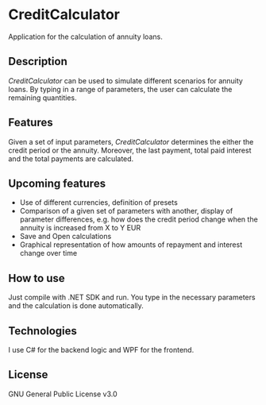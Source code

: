 # CreditCalculator
Application for the calculation of annuity loans.

## Description
*CreditCalculator* can be used to simulate different scenarios for annuity loans. By typing in a range of parameters, the user can calculate the remaining quantities.

## Features
Given a set of input parameters, *CreditCalculator* determines the either the credit period or the annuity. Moreover, the last payment, total paid interest and the total payments are calculated.

## Upcoming features
- Use of different currencies, definition of presets
- Comparison of a given set of parameters with another, display of parameter differences, e.g. how does the credit period change when the annuity is increased from X to Y EUR
- Save and Open calculations
- Graphical representation of how amounts of repayment and interest change over time

## How to use
Just compile with .NET SDK and run. You type in the necessary parameters and the calculation is done automatically.

## Technologies
I use C# for the backend logic and WPF for the frontend.

## License
GNU General Public License v3.0
